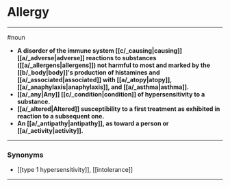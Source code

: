 # Allergy
---
#noun
- **A disorder of the immune system [[c/_causing|causing]] [[a/_adverse|adverse]] reactions to substances ([[a/_allergens|allergens]]) not harmful to most and marked by the [[b/_body|body]]'s production of histamines and [[a/_associated|associated]] with [[a/_atopy|atopy]], [[a/_anaphylaxis|anaphylaxis]], and [[a/_asthma|asthma]].**
- **[[a/_any|Any]] [[c/_condition|condition]] of hypersensitivity to a substance.**
- **[[a/_altered|Altered]] susceptibility to a first treatment as exhibited in reaction to a subsequent one.**
- **An [[a/_antipathy|antipathy]], as toward a person or [[a/_activity|activity]].**
---
### Synonyms
- [[type 1 hypersensitivity]], [[intolerance]]
---

